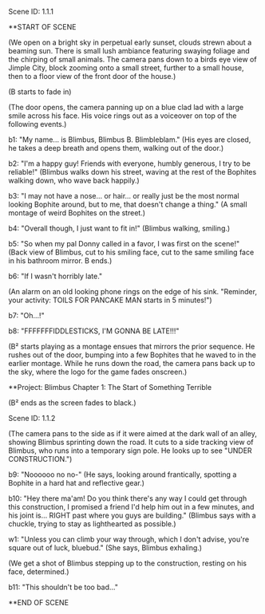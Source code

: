 Scene ID: 1.1.1

**START OF SCENE

(We open on a bright sky in perpetual early sunset, clouds strewn about a beaming sun. There is small lush ambiance featuring swaying foliage and the chirping of small animals. The camera pans down to a birds eye view of Jimple City, block zooming onto a small street, further to a small house, then to a floor view of the front door of the house.)

(B starts to fade in)

(The door opens, the camera panning up on a blue clad lad with a large smile across his face. His voice rings out as a voiceover on top of the following events.)

b1: "My name... is Blimbus, Blimbus B. Blimbleblam." (His eyes are closed, he takes a deep breath and opens them, walking out of the door.)

b2: "I'm a happy guy! Friends with everyone, humbly generous, I try to be reliable!" (Blimbus walks down his street, waving at the rest of the Bophites walking down, who wave back happily.)

b3: "I may not have a nose... or hair... or really just be the most normal looking Bophite around, but to me, that doesn't change a thing." (A small montage of weird Bophites on the street.)

b4: "Overall though, I just want to fit in!" (Blimbus walking, smiling.)

b5: "So when my pal Donny called in a favor, I was first on the scene!" (Back view of Blimbus, cut to his smiling face, cut to the same smiling face in his bathroom mirror. B ends.)

b6: "If I wasn't horribly late."

(An alarm on an old looking phone rings on the edge of his sink. "Reminder, your activity: TOILS FOR PANCAKE MAN starts in 5 minutes!")

b7: "Oh...!"

b8: "FFFFFFFIDDLESTICKS, I'M GONNA BE LATE!!!"

(B² starts playing as a montage ensues that mirrors the prior sequence. He rushes out of the door, bumping into a few Bophites that he waved to in the earlier montage. While he runs down the road, the camera pans back up to the sky, where the logo for the game fades onscreen.)

**Project: Blimbus
Chapter 1: The Start of Something Terrible

(B² ends as the screen fades to black.)

Scene ID: 1.1.2

(The camera pans to the side as if it were aimed at the dark wall of an alley, showing Blimbus sprinting down the road. It cuts to a side tracking view of Blimbus, who runs into a temporary sign pole. He looks up to see "UNDER CONSTRUCTION.")

b9: "Noooooo no no-" (He says, looking around frantically, spotting a Bophite in a hard hat and reflective gear.)

b10: "Hey there ma'am! Do you think there's any way I could get through this construction, I promised a friend I'd help him out in a few minutes, and his joint is... RIGHT past where you guys are building." (Blimbus says with a chuckle, trying to stay as lighthearted as possible.)

w1: "Unless you can climb your way through, which I don't advise, you're square out of luck, bluebud." (She says, Blimbus exhaling.)

(We get a shot of Blimbus stepping up to the construction, resting on his face, determined.)

b11: "This shouldn't be too bad..."

**END OF SCENE



